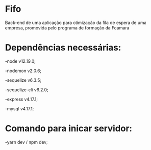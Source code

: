 # Fifo
Back-end de uma aplicação para otimização da fila de espera de uma empresa, promovida pelo programa de formação da Fcamara 

# Dependências necessárias:

  -node v12.19.0;
  
  -nodemon v2.0.6;
  
  -sequelize v6.3.5;
  
  -sequelize-cli v6.2.0;
  
  -express v4.17.1;
  
  -mysql v4.17.1;

# Comando para inicar servidor:

  -yarn dev / npm dev;
